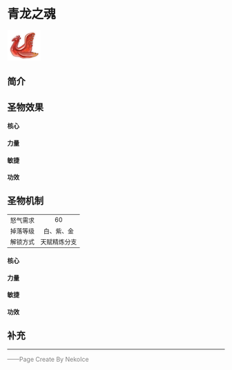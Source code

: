# 青龙之魂
![青龙之魂](../Img/Texture2D_Potion/朱雀之魂.png)
## 简介
## 圣物效果
#### **核心**  

#### **力量** 
  
#### **敏捷**
#### **功效**
## 圣物机制
|||
| :----: | :----: |
|怒气需求|60|
|掉落等级|白、紫、金|
|解锁方式|天赋精炼分支|

#### **核心**
#### **力量**

#### **敏捷**
#### **功效**

## 补充

---


<font color=grey>——Page Create By NekoIce</font>

